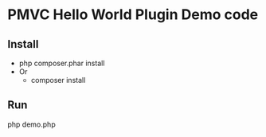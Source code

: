 
# PMVC Hello World Plugin Demo code 

## Install 
   * php composer.phar install
   * Or
      * composer install

## Run 
php demo.php

